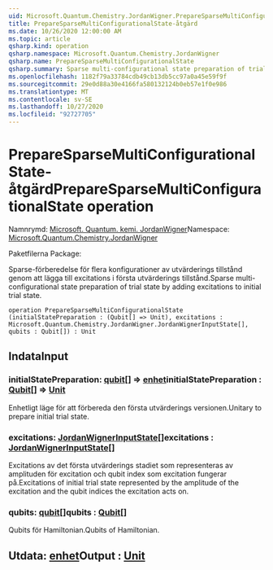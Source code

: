 ```yaml
---
uid: Microsoft.Quantum.Chemistry.JordanWigner.PrepareSparseMultiConfigurationalState
title: PrepareSparseMultiConfigurationalState-åtgärd
ms.date: 10/26/2020 12:00:00 AM
ms.topic: article
qsharp.kind: operation
qsharp.namespace: Microsoft.Quantum.Chemistry.JordanWigner
qsharp.name: PrepareSparseMultiConfigurationalState
qsharp.summary: Sparse multi-configurational state preparation of trial state by adding excitations to initial trial state.
ms.openlocfilehash: 1182f79a33784cdb49cb13db5cc97a0a45e59f9f
ms.sourcegitcommit: 29e0d88a30e4166fa580132124b0eb57e1f0e986
ms.translationtype: MT
ms.contentlocale: sv-SE
ms.lasthandoff: 10/27/2020
ms.locfileid: "92727705"
---
```

# <a name="preparesparsemulticonfigurationalstate-operation"></a><span data-ttu-id="83cc8-102">PrepareSparseMultiConfigurationalState-åtgärd</span><span class="sxs-lookup"><span data-stu-id="83cc8-102">PrepareSparseMultiConfigurationalState operation</span></span>

<span data-ttu-id="83cc8-103">Namnrymd: [Microsoft. Quantum. kemi. JordanWigner](xref:Microsoft.Quantum.Chemistry.JordanWigner)</span><span class="sxs-lookup"><span data-stu-id="83cc8-103">Namespace: [Microsoft.Quantum.Chemistry.JordanWigner](xref:Microsoft.Quantum.Chemistry.JordanWigner)</span></span>

<span data-ttu-id="83cc8-104">Paketfilerna [](https://nuget.org/packages/)</span><span class="sxs-lookup"><span data-stu-id="83cc8-104">Package: [](https://nuget.org/packages/)</span></span>


<span data-ttu-id="83cc8-105">Sparse-förberedelse för flera konfigurationer av utvärderings tillstånd genom att lägga till excitations i första utvärderings tillstånd.</span><span class="sxs-lookup"><span data-stu-id="83cc8-105">Sparse multi-configurational state preparation of trial state by adding excitations to initial trial state.</span></span>

```qsharp
operation PrepareSparseMultiConfigurationalState (initialStatePreparation : (Qubit[] => Unit), excitations : Microsoft.Quantum.Chemistry.JordanWigner.JordanWignerInputState[], qubits : Qubit[]) : Unit
```


## <a name="input"></a><span data-ttu-id="83cc8-106">Indata</span><span class="sxs-lookup"><span data-stu-id="83cc8-106">Input</span></span>

### <a name="initialstatepreparation--qubit--unit"></a><span data-ttu-id="83cc8-107">initialStatePreparation: [qubit](xref:microsoft.quantum.lang-ref.qubit)[] => [enhet](xref:microsoft.quantum.lang-ref.unit)</span><span class="sxs-lookup"><span data-stu-id="83cc8-107">initialStatePreparation : [Qubit](xref:microsoft.quantum.lang-ref.qubit)[] => [Unit](xref:microsoft.quantum.lang-ref.unit)</span></span> 

<span data-ttu-id="83cc8-108">Enhetligt läge för att förbereda den första utvärderings versionen.</span><span class="sxs-lookup"><span data-stu-id="83cc8-108">Unitary to prepare initial trial state.</span></span>


### <a name="excitations--jordanwignerinputstate"></a><span data-ttu-id="83cc8-109">excitations: [JordanWignerInputState](xref:Microsoft.Quantum.Chemistry.JordanWigner.JordanWignerInputState)[]</span><span class="sxs-lookup"><span data-stu-id="83cc8-109">excitations : [JordanWignerInputState](xref:Microsoft.Quantum.Chemistry.JordanWigner.JordanWignerInputState)[]</span></span>

<span data-ttu-id="83cc8-110">Excitations av det första utvärderings stadiet som representeras av amplituden för excitation och qubit index som excitation fungerar på.</span><span class="sxs-lookup"><span data-stu-id="83cc8-110">Excitations of initial trial state represented by the amplitude of the excitation and the qubit indices the excitation acts on.</span></span>


### <a name="qubits--qubit"></a><span data-ttu-id="83cc8-111">qubits: [qubit](xref:microsoft.quantum.lang-ref.qubit)[]</span><span class="sxs-lookup"><span data-stu-id="83cc8-111">qubits : [Qubit](xref:microsoft.quantum.lang-ref.qubit)[]</span></span>

<span data-ttu-id="83cc8-112">Qubits för Hamiltonian.</span><span class="sxs-lookup"><span data-stu-id="83cc8-112">Qubits of Hamiltonian.</span></span>



## <a name="output--unit"></a><span data-ttu-id="83cc8-113">Utdata: [enhet](xref:microsoft.quantum.lang-ref.unit)</span><span class="sxs-lookup"><span data-stu-id="83cc8-113">Output : [Unit](xref:microsoft.quantum.lang-ref.unit)</span></span>

